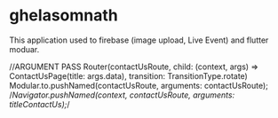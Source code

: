 # ghelasomnath

This application used to firebase (image upload, Live Event) and flutter moduar.

//ARGUMENT PASS
Router(contactUsRoute, child: (context, args) => ContactUsPage(title: args.data), transition: TransitionType.rotate)
Modular.to.pushNamed(contactUsRoute, arguments: contactUsRoute);
/*Navigator.pushNamed(context, contactUsRoute, arguments: titleContactUs);*/

